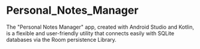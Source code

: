 # Personal_Notes_Manager
The "Personal Notes Manager" app, created with Android Studio and Kotlin, is a flexible and user-friendly utility that connects easily with SQLite databases via the Room persistence Library. 
